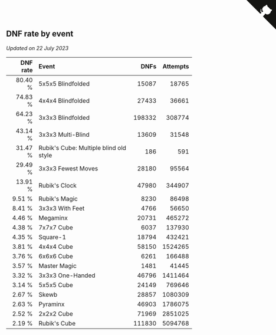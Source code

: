 ## DNF rate by event

*Updated on 22 July 2023*

| DNF rate | Event | DNFs | Attempts |
| ---: | :--- | ---: | ---: |
| 80.40 % | 5x5x5 Blindfolded | 15087 | 18765 |
| 74.83 % | 4x4x4 Blindfolded | 27433 | 36661 |
| 64.23 % | 3x3x3 Blindfolded | 198332 | 308774 |
| 43.14 % | 3x3x3 Multi-Blind | 13609 | 31548 |
| 31.47 % | Rubik's Cube: Multiple blind old style | 186 | 591 |
| 29.49 % | 3x3x3 Fewest Moves | 28180 | 95564 |
| 13.91 % | Rubik's Clock | 47980 | 344907 |
| 9.51 % | Rubik's Magic | 8230 | 86498 |
| 8.41 % | 3x3x3 With Feet | 4766 | 56650 |
| 4.46 % | Megaminx | 20731 | 465272 |
| 4.38 % | 7x7x7 Cube | 6037 | 137930 |
| 4.35 % | Square-1 | 18794 | 432421 |
| 3.81 % | 4x4x4 Cube | 58150 | 1524265 |
| 3.76 % | 6x6x6 Cube | 6261 | 166488 |
| 3.57 % | Master Magic | 1481 | 41445 |
| 3.32 % | 3x3x3 One-Handed | 46796 | 1411464 |
| 3.14 % | 5x5x5 Cube | 24149 | 769646 |
| 2.67 % | Skewb | 28857 | 1080309 |
| 2.63 % | Pyraminx | 46903 | 1786075 |
| 2.52 % | 2x2x2 Cube | 71969 | 2851025 |
| 2.19 % | Rubik's Cube | 111830 | 5094768 |


<a href="https://github.com/jonatanklosko/wca_statistics" class="github-corner" aria-label="View source on Github"><svg width="80" height="80" viewBox="0 0 250 250" style="fill:#151513; color:#fff; position: absolute; top: 0; border: 0; right: 0;" aria-hidden="true"><path d="M0,0 L115,115 L130,115 L142,142 L250,250 L250,0 Z"></path><path d="M128.3,109.0 C113.8,99.7 119.0,89.6 119.0,89.6 C122.0,82.7 120.5,78.6 120.5,78.6 C119.2,72.0 123.4,76.3 123.4,76.3 C127.3,80.9 125.5,87.3 125.5,87.3 C122.9,97.6 130.6,101.9 134.4,103.2" fill="currentColor" style="transform-origin: 130px 106px;" class="octo-arm"></path><path d="M115.0,115.0 C114.9,115.1 118.7,116.5 119.8,115.4 L133.7,101.6 C136.9,99.2 139.9,98.4 142.2,98.6 C133.8,88.0 127.5,74.4 143.8,58.0 C148.5,53.4 154.0,51.2 159.7,51.0 C160.3,49.4 163.2,43.6 171.4,40.1 C171.4,40.1 176.1,42.5 178.8,56.2 C183.1,58.6 187.2,61.8 190.9,65.4 C194.5,69.0 197.7,73.2 200.1,77.6 C213.8,80.2 216.3,84.9 216.3,84.9 C212.7,93.1 206.9,96.0 205.4,96.6 C205.1,102.4 203.0,107.8 198.3,112.5 C181.9,128.9 168.3,122.5 157.7,114.1 C157.9,116.9 156.7,120.9 152.7,124.9 L141.0,136.5 C139.8,137.7 141.6,141.9 141.8,141.8 Z" fill="currentColor" class="octo-body"></path></svg></a><style>.github-corner:hover .octo-arm{animation:octocat-wave 560ms ease-in-out}@keyframes octocat-wave{0%,100%{transform:rotate(0)}20%,60%{transform:rotate(-25deg)}40%,80%{transform:rotate(10deg)}}@media (max-width:500px){.github-corner:hover .octo-arm{animation:none}.github-corner .octo-arm{animation:octocat-wave 560ms ease-in-out}}</style>
